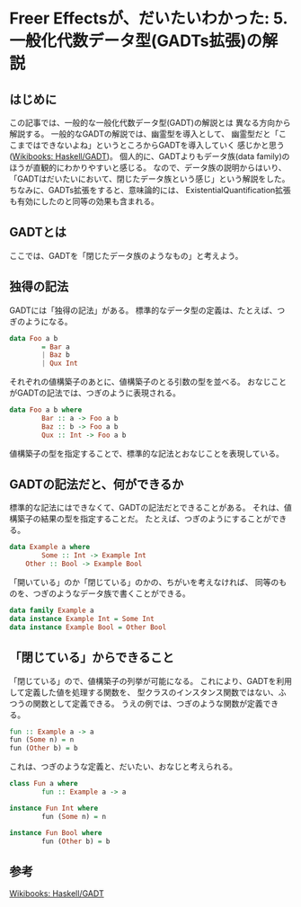 Freer Effectsが、だいたいわかった: 5. 一般化代数データ型(GADTs拡張)の解説
=========================================================================

はじめに
--------

この記事では、一般的な一般化代数データ型(GADT)の解説とは
異なる方向から解説する。
一般的なGADTの解説では、幽霊型を導入として、
幽霊型だと「ここまではできないよね」というところからGADTを導入していく
感じかと思う([Wikibooks: Haskell/GADT](
https://en.wikibooks.org/wiki/Haskell/GADT))。
個人的に、GADTよりもデータ族(data family)のほうが直観的にわかりやすいと感じる。
なので、データ族の説明からはいり、
「GADTはだいたいにおいて、閉じたデータ族という感じ」という解説をした。
ちなみに、GADTs拡張をすると、意味論的には、
ExistentialQuantification拡張も有効にしたのと同等の効果も含まれる。

GADTとは
---------

ここでは、GADTを「閉じたデータ族のようなもの」と考えよう。

独得の記法
----------

GADTには「独得の記法」がある。
標準的なデータ型の定義は、たとえば、つぎのようになる。

```hs
data Foo a b
        = Bar a
        | Baz b
        | Qux Int
```

それぞれの値構築子のあとに、値構築子のとる引数の型を並べる。
おなじことがGADTの記法では、つぎのように表現される。

```hs
data Foo a b where
        Bar :: a -> Foo a b
        Baz :: b -> Foo a b
        Qux :: Int -> Foo a b
```

値構築子の型を指定することで、標準的な記法とおなじことを表現している。

GADTの記法だと、何ができるか
----------------------------

標準的な記法にはできなくて、GADTの記法だとできることがある。
それは、値構築子の結果の型を指定することだ。
たとえば、つぎのようにすることができる。

```hs
data Example a where
        Some :: Int -> Example Int
	Other :: Bool -> Example Bool
```

「開いている」のか「閉じている」のかの、ちがいを考えなければ、
同等のものを、つぎのようなデータ族で書くことができる。

```hs
data family Example a
data instance Example Int = Some Int
data instance Example Bool = Other Bool
```

「閉じている」からできること
----------------------------

「閉じている」ので、値構築子の列挙が可能になる。
これにより、GADTを利用して定義した値を処理する関数を、
型クラスのインスタンス関数ではない、ふつうの関数として定義できる。
うえの例では、つぎのような関数が定義できる。

```hs
fun :: Example a -> a
fun (Some n) = n
fun (Other b) = b
```

これは、つぎのような定義と、だいたい、おなじと考えられる。

```hs
class Fun a where
        fun :: Example a -> a

instance Fun Int where
        fun (Some n) = n

instance Fun Bool where
        fun (Other b) = b
```

参考
----

[Wikibooks: Haskell/GADT](https://en.wikibooks.org/wiki/Haskell/GADT)

